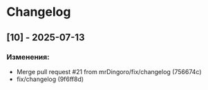 # Changelog

## [10] - 2025-07-13

### Изменения:
- Merge pull request #21 from mrDingoro/fix/changelog (756674c)
- fix/changelog (9f6ff8d)

<!-- Предыдущие релизы будут добавлены здесь -->
